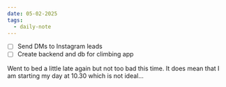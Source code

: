 ```yaml
---
date: 05-02-2025
tags:
  - daily-note
---
```

- [ ] Send DMs to Instagram leads
- [ ] Create backend and db for climbing app

Went to bed a little late again but not too bad this time. It does mean that I am starting my day at 10.30 which is not ideal...

